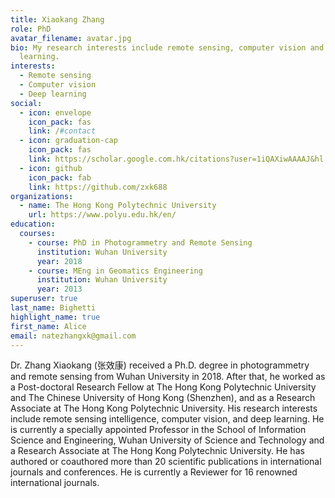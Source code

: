 ```yaml
---
title: Xiaokang Zhang
role: PhD
avatar_filename: avatar.jpg
bio: My research interests include remote sensing, computer vision and deep
  learning.
interests:
  - Remote sensing
  - Computer vision
  - Deep learning
social:
  - icon: envelope
    icon_pack: fas
    link: /#contact
  - icon: graduation-cap
    icon_pack: fas
    link: https://scholar.google.com.hk/citations?user=1iQAXiwAAAAJ&hl
  - icon: github
    icon_pack: fab
    link: https://github.com/zxk688
organizations:
  - name: The Hong Kong Polytechnic University
    url: https://www.polyu.edu.hk/en/
education:
  courses:
    - course: PhD in Photogrammetry and Remote Sensing
      institution: Wuhan University
      year: 2018
    - course: MEng in Geomatics Engineering
      institution: Wuhan University
      year: 2013
superuser: true
last_name: Bighetti
highlight_name: true
first_name: Alice
email: natezhangxk@gmail.com
---
```

Dr. Zhang Xiaokang (张效康) received a Ph.D. degree in photogrammetry and remote sensing from Wuhan University in 2018. After that, he worked as a Post-doctoral Research Fellow at The Hong Kong Polytechnic University and The Chinese University of Hong Kong (Shenzhen), and as a Research Associate at The Hong Kong Polytechnic University. His research interests include remote sensing intelligence, computer vision, and deep learning. He is currently a specially
appointed Professor in the School of Information Science and Engineering, Wuhan University of Science and Technology and a Research Associate at The Hong Kong Polytechnic University. He has authored or coauthored more than 20 scientific publications in international journals and conferences. He is currently a Reviewer for 16  renowned international journals.